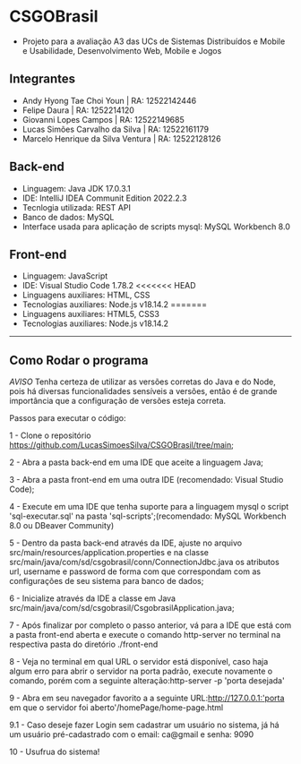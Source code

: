 # CSGOBrasil
- Projeto para a avaliação A3 das UCs de Sistemas Distribuídos e Mobile e Usabilidade, Desenvolvimento Web, Mobile e Jogos

## Integrantes
- Andy Hyong Tae Choi Youn | RA: 12522142446
- Felipe Daura | RA: 1252214120
- Giovanni Lopes Campos | RA: 12522149685
- Lucas Simões Carvalho da Silva | RA: 12522161179
- Marcelo Henrique da Silva Ventura | RA: 12522128126

## Back-end
- Linguagem: Java JDK 17.0.3.1
- IDE: IntelliJ IDEA Communit Edition 2022.2.3
- Tecnlogia utilizada: REST API
- Banco de dados: MySQL
- Interface usada para aplicação de scripts mysql: MySQL Workbench 8.0


## Front-end
- Linguagem: JavaScript
- IDE: Visual Studio Code 1.78.2
<<<<<<< HEAD
- Linguagens auxiliares: HTML, CSS
- Tecnologias auxiliares: Node.js v18.14.2
=======
- Linguagens auxiliares: HTML5, CSS3
- Tecnologias auxiliares: Node.js v18.14.2

<hr>

## Como Rodar o programa

*AVISO*
Tenha certeza de utilizar as versões corretas do Java e do Node, pois há diversas funcionalidades sensíveis a versões, então é de grande importância que a configuração de versões esteja correta.

Passos para executar o código:

1 - Clone o repositório https://github.com/LucasSimoesSilva/CSGOBrasil/tree/main;

2 - Abra a pasta back-end em uma IDE que aceite a linguagem Java;

3 - Abra a pasta front-end em uma outra IDE (recomendado: Visual Studio Code);

4 - Execute em uma IDE que tenha suporte para a linguagem mysql o script 'sql-executar.sql' na pasta 'sql-scripts';(recomendado: MySQL Workbench 8.0 ou DBeaver Community)

5 - Dentro da pasta back-end através da IDE, ajuste no arquivo src/main/resources/application.properties e na classe src/main/java/com/sd/csgobrasil/conn/ConnectionJdbc.java os atributos url, username e password de forma com que correspondam com as configurações de seu sistema para banco de dados;

6 - Inicialize através da IDE a classe em Java src/main/java/com/sd/csgobrasil/CsgobrasilApplication.java;

7 - Após finalizar por completo o passo anterior, vá para a IDE que está com a pasta front-end aberta e execute o comando http-server no terminal na respectiva pasta do diretório ./front-end

8 - Veja no terminal em qual URL o servidor está disponível, caso haja algum erro para abrir o servidor na porta padrão, execute novamente o comando, porém com a seguinte alteração:http-server -p 'porta desejada'

9 - Abra em seu navegador favorito a a seguinte URL:http://127.0.0.1:'porta em que o servidor foi aberto'/homePage/home-page.html

9.1 - Caso deseje fazer Login sem cadastrar um usuário no sistema, já há um usuário pré-cadastrado com o email: ca@gmail e senha: 9090

10 - Usufrua do sistema!
